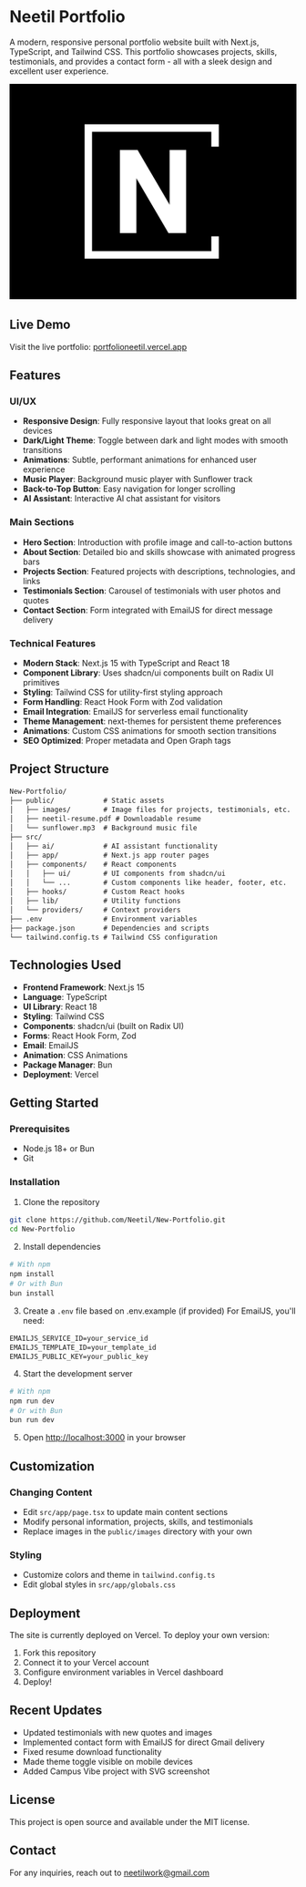 # Neetil Portfolio

A modern, responsive personal portfolio website built with Next.js, TypeScript, and Tailwind CSS. This portfolio showcases projects, skills, testimonials, and provides a contact form - all with a sleek design and excellent user experience.

![Portfolio Preview](public/images/logo/neetil-logo.png)

## Live Demo

Visit the live portfolio: [portfolioneetil.vercel.app](https://portfolioneetil.vercel.app)

## Features

### UI/UX
- **Responsive Design**: Fully responsive layout that looks great on all devices
- **Dark/Light Theme**: Toggle between dark and light modes with smooth transitions
- **Animations**: Subtle, performant animations for enhanced user experience
- **Music Player**: Background music player with Sunflower track
- **Back-to-Top Button**: Easy navigation for longer scrolling
- **AI Assistant**: Interactive AI chat assistant for visitors

### Main Sections
- **Hero Section**: Introduction with profile image and call-to-action buttons
- **About Section**: Detailed bio and skills showcase with animated progress bars
- **Projects Section**: Featured projects with descriptions, technologies, and links
- **Testimonials Section**: Carousel of testimonials with user photos and quotes
- **Contact Section**: Form integrated with EmailJS for direct message delivery

### Technical Features
- **Modern Stack**: Next.js 15 with TypeScript and React 18
- **Component Library**: Uses shadcn/ui components built on Radix UI primitives
- **Styling**: Tailwind CSS for utility-first styling approach
- **Form Handling**: React Hook Form with Zod validation
- **Email Integration**: EmailJS for serverless email functionality
- **Theme Management**: next-themes for persistent theme preferences
- **Animations**: Custom CSS animations for smooth section transitions
- **SEO Optimized**: Proper metadata and Open Graph tags

## Project Structure

```
New-Portfolio/
├── public/            # Static assets
│   ├── images/        # Image files for projects, testimonials, etc.
│   ├── neetil-resume.pdf # Downloadable resume
│   └── sunflower.mp3  # Background music file
├── src/
│   ├── ai/            # AI assistant functionality
│   ├── app/           # Next.js app router pages
│   ├── components/    # React components
│   │   ├── ui/        # UI components from shadcn/ui
│   │   └── ...        # Custom components like header, footer, etc.
│   ├── hooks/         # Custom React hooks
│   ├── lib/           # Utility functions
│   └── providers/     # Context providers
├── .env               # Environment variables
├── package.json       # Dependencies and scripts
└── tailwind.config.ts # Tailwind CSS configuration
```

## Technologies Used

- **Frontend Framework**: Next.js 15
- **Language**: TypeScript
- **UI Library**: React 18
- **Styling**: Tailwind CSS
- **Components**: shadcn/ui (built on Radix UI)
- **Forms**: React Hook Form, Zod
- **Email**: EmailJS
- **Animation**: CSS Animations
- **Package Manager**: Bun
- **Deployment**: Vercel

## Getting Started

### Prerequisites
- Node.js 18+ or Bun
- Git

### Installation

1. Clone the repository
```bash
git clone https://github.com/Neetil/New-Portfolio.git
cd New-Portfolio
```

2. Install dependencies
```bash
# With npm
npm install
# Or with Bun
bun install
```

3. Create a `.env` file based on .env.example (if provided)
For EmailJS, you'll need:
```
EMAILJS_SERVICE_ID=your_service_id
EMAILJS_TEMPLATE_ID=your_template_id
EMAILJS_PUBLIC_KEY=your_public_key
```

4. Start the development server
```bash
# With npm
npm run dev
# Or with Bun
bun run dev
```

5. Open [http://localhost:3000](http://localhost:3000) in your browser

## Customization

### Changing Content
- Edit `src/app/page.tsx` to update main content sections
- Modify personal information, projects, skills, and testimonials
- Replace images in the `public/images` directory with your own

### Styling
- Customize colors and theme in `tailwind.config.ts`
- Edit global styles in `src/app/globals.css`

## Deployment

The site is currently deployed on Vercel. To deploy your own version:

1. Fork this repository
2. Connect it to your Vercel account
3. Configure environment variables in Vercel dashboard
4. Deploy!

## Recent Updates

- Updated testimonials with new quotes and images
- Implemented contact form with EmailJS for direct Gmail delivery
- Fixed resume download functionality
- Made theme toggle visible on mobile devices
- Added Campus Vibe project with SVG screenshot

## License

This project is open source and available under the MIT license.

## Contact

For any inquiries, reach out to neetilwork@gmail.com
